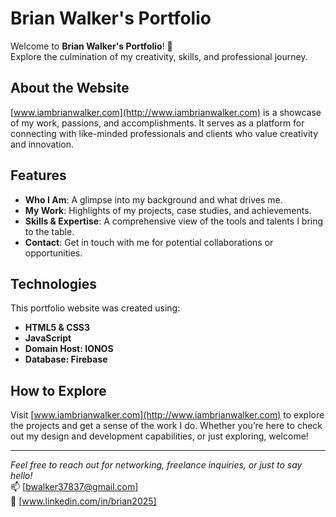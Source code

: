 # Brian Walker's Portfolio

Welcome to **Brian Walker's Portfolio**! 🌟  
Explore the culmination of my creativity, skills, and professional journey.

## About the Website
[www.iambrianwalker.com](http://www.iambrianwalker.com) is a showcase of my work, passions, and accomplishments. It serves as a platform for connecting with like-minded professionals and clients who value creativity and innovation.

## Features
- **Who I Am**: A glimpse into my background and what drives me.  
- **My Work**: Highlights of my projects, case studies, and achievements.  
- **Skills & Expertise**: A comprehensive view of the tools and talents I bring to the table.  
- **Contact**: Get in touch with me for potential collaborations or opportunities.  

## Technologies
This portfolio website was created using:
- **HTML5 & CSS3**
- **JavaScript** 
- **Domain Host: IONOS**
- **Database: Firebase** 
  
## How to Explore
Visit [www.iambrianwalker.com](http://www.iambrianwalker.com) to explore the projects and get a sense of the work I do. Whether you’re here to check out my design and development capabilities, or just exploring, welcome!

---

*Feel free to reach out for networking, freelance inquiries, or just to say hello!*  
📫 [bwalker37837@gmail.com]  
📱 [www.linkedin.com/in/brian2025]  
